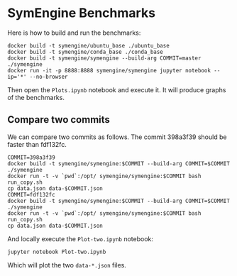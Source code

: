 # SymEngine Benchmarks

Here is how to build and run the benchmarks:
```
docker build -t symengine/ubuntu_base ./ubuntu_base
docker build -t symengine/conda_base ./conda_base
docker build -t symengine/symengine --build-arg COMMIT=master ./symengine
docker run -it -p 8888:8888 symengine/symengine jupyter notebook --ip='*' --no-browser
```
Then open the `Plots.ipynb` notebook and execute it. It will produce graphs of
the benchmarks.

## Compare two commits

We can compare two commits as follows. The commit 398a3f39 should be faster
than fdf132fc.

```
COMMIT=398a3f39
docker build -t symengine/symengine:$COMMIT --build-arg COMMIT=$COMMIT ./symengine
docker run -t -v `pwd`:/opt/ symengine/symengine:$COMMIT bash run_copy.sh
cp data.json data-$COMMIT.json
COMMIT=fdf132fc
docker build -t symengine/symengine:$COMMIT --build-arg COMMIT=$COMMIT ./symengine
docker run -t -v `pwd`:/opt/ symengine/symengine:$COMMIT bash run_copy.sh
cp data.json data-$COMMIT.json
```
And locally execute the `Plot-two.ipynb` notebook:
```
jupyter notebook Plot-two.ipynb
```
Which will plot the two `data-*.json` files.
